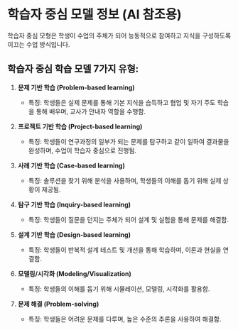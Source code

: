 # 학습자 중심 모델 정보 (AI 참조용)

학습자 중심 모형은 학생이 수업의 주체가 되어 능동적으로 참여하고 지식을 구성하도록 이끄는 수업 방식입니다.

## 학습자 중심 학습 모델 7가지 유형:

1.  **문제 기반 학습 (Problem-based learning)**
    * 특징: 학생들은 실제 문제를 통해 기본 지식을 습득하고 협업 및 자기 주도 학습을 통해 배우며, 교사가 안내자 역할을 수행함.

2.  **프로젝트 기반 학습 (Project-based learning)**
    * 특징: 학생들이 연구과정의 일부가 되는 문제를 탐구하고 같이 일하여 결과물을 완성하며, 수업이 학습자 중심으로 진행됨.

3.  **사례 기반 학습 (Case-based learning)**
    * 특징: 솔루션을 찾기 위해 분석을 사용하며, 학생들의 이해를 돕기 위해 실제 상황이 제공됨.

4.  **탐구 기반 학습 (Inquiry-based learning)**
    * 특징: 학생들이 질문을 던지는 주체가 되어 설계 및 실험을 통해 문제를 해결함.

5.  **설계 기반 학습 (Design-based learning)**
    * 특징: 학생들이 반복적 설계 테스트 및 개선을 통해 학습하며, 이론과 현실을 연결함.

6.  **모델링/시각화 (Modeling/Visualization)**
    * 특징: 학생들의 이해를 돕기 위해 시뮬레이션, 모델링, 시각화를 활용함.

7.  **문제 해결 (Problem-solving)**
    * 특징: 학생들은 어려운 문제를 다루며, 높은 수준의 추론을 사용하여 해결함.
